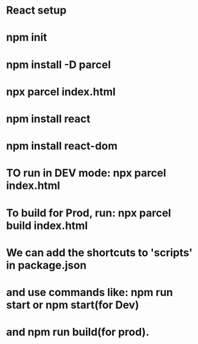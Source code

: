 # React setup
# npm init
# npm install -D parcel
# npx parcel index.html
# npm install react
# npm install react-dom
# TO run in DEV mode: npx parcel index.html
# To build for Prod, run: npx parcel build index.html
# We can add the shortcuts to 'scripts' in package.json
# and use commands like: npm run start or npm start(for Dev)
# and npm run build(for prod).

